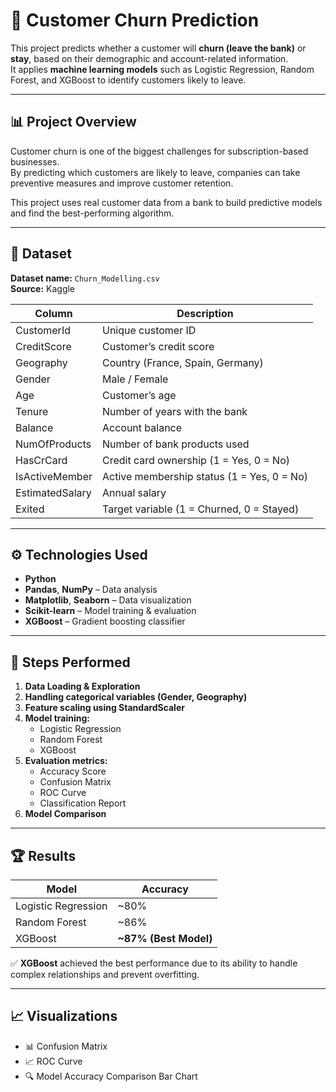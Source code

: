 # 🧠 Customer Churn Prediction

This project predicts whether a customer will **churn (leave the bank)** or **stay**, based on their demographic and account-related information.  
It applies **machine learning models** such as Logistic Regression, Random Forest, and XGBoost to identify customers likely to leave.

---

## 📊 Project Overview
Customer churn is one of the biggest challenges for subscription-based businesses.  
By predicting which customers are likely to leave, companies can take preventive measures and improve customer retention.  

This project uses real customer data from a bank to build predictive models and find the best-performing algorithm.

---

## 📂 Dataset
**Dataset name:** `Churn_Modelling.csv`  
**Source:** Kaggle  

| Column | Description |
|---------|-------------|
| CustomerId | Unique customer ID |
| CreditScore | Customer’s credit score |
| Geography | Country (France, Spain, Germany) |
| Gender | Male / Female |
| Age | Customer’s age |
| Tenure | Number of years with the bank |
| Balance | Account balance |
| NumOfProducts | Number of bank products used |
| HasCrCard | Credit card ownership (1 = Yes, 0 = No) |
| IsActiveMember | Active membership status (1 = Yes, 0 = No) |
| EstimatedSalary | Annual salary |
| Exited | Target variable (1 = Churned, 0 = Stayed) |

---

## ⚙️ Technologies Used
- **Python**
- **Pandas**, **NumPy** – Data analysis  
- **Matplotlib**, **Seaborn** – Data visualization  
- **Scikit-learn** – Model training & evaluation  
- **XGBoost** – Gradient boosting classifier  

---

## 🚀 Steps Performed
1. **Data Loading & Exploration**
2. **Handling categorical variables (Gender, Geography)**
3. **Feature scaling using StandardScaler**
4. **Model training:**
   - Logistic Regression  
   - Random Forest  
   - XGBoost  
5. **Evaluation metrics:**
   - Accuracy Score  
   - Confusion Matrix  
   - ROC Curve  
   - Classification Report  
6. **Model Comparison**

---

## 🏆 Results
| Model | Accuracy |
|--------|-----------|
| Logistic Regression | ~80% |
| Random Forest | ~86% |
| XGBoost | **~87% (Best Model)** |

✅ **XGBoost** achieved the best performance due to its ability to handle complex relationships and prevent overfitting.

---

## 📈 Visualizations
- 📊 Confusion Matrix  
- 📈 ROC Curve  
- 🔍 Model Accuracy Comparison Bar Chart
